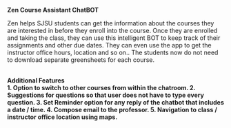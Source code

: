 <b>Zen Course Assistant ChatBOT</b>
<br>
<p>Zen helps SJSU students can get the information about the courses they are interested in before they enroll into the course. 
Once they are enrolled and taking the class, they can use this intelligent BOT to keep track of their assignments and other due dates. 
They can even use the app to get the instructor office hours, location and so on.. The students now do not need to download 
separate greensheets for each course. <p>
<br>
<b>Additional Features<b><br>
1. Option to switch to other courses from within the chatroom.
2. Suggestions for questions so that user does not have to type every question.
3. Set Reminder option for any reply of the chatbot that includes a date / time.
4. Compose email to the professor.
5. Navigation to class / instructor office location using maps.